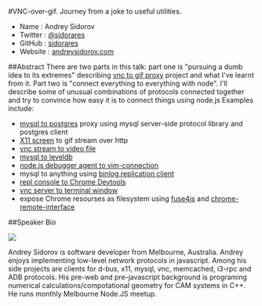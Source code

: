 #VNC-over-gif. Journey from a joke to useful utilities.

* Name      : Andrey Sidorov
* Twitter   : [@sidorares][]
* GitHub    : [sidorares][]
* Website   : [andreysidorov.com][]

##Abstract
There are two parts in this talk: part one is "pursuing a dumb idea to its extremes" describing [vnc to gif proxy](https://github.com/sidorares/vnc-over-gif) project and what I've learnt from it.
Part two is "connect everything to everything with node". I'll describe some of unusual combinations of protocols connected together and try to convince how easy it is to connect things using node.js
Examples include:
  - [mysql to postgres](https://github.com/sidorares/mysql-pg-proxy) proxy using mysql server-side protocol library and postgres client
  - [X11 screen](https://github.com/sidorares/node-x11) to gif stream over http
  - [vnc stream to video file](https://github.com/sidorares/rfbrecord)
  - [mysql to leveldb](https://github.com/eugeneware/sql-engine)
  - [node.js debugger agent to vim-connection](https://github.com/sidorares/node-vim-debugger)
  - mysql to anything using [binlog replication client](https://github.com/sidorares/node-mysql2/blob/master/examples/binlog-watcher.js)
  - [repl console to Chrome Devtools](https://github.com/sidorares/crconsole)
  - [vnc server to terminal window](https://github.com/sidorares/ansi-vnc)
  - expose Chrome resourses as filesystem using [fuse4js](https://github.com/bcle/fuse4js) and [chrome-remote-interface](https://github.com/cyrus-and/chrome-remote-interface)

##Speaker Bio

![](https://raw.github.com/cascadiajs/2013.cascadiajs.com/master/images/sidorares.jpeg)

Andrey Sidorov is software developer from Melbourne, Australia. Andrey enjoys implementing low-level network protocols in javascript. Among his side projects are clients for d-bus, x11, mysql, vnc, memcached, i3-rpc and ADB protocols. His pre-web and pre-javascript background is programing numerical calculations/compotational geometry for CAM systems in C++. He runs monthly Melbourne Node.JS meetup.

[@sidorares]:http://twitter.com/sidorares
[sidorares]:http://github.com/sidorares
[andreysidorov.com]:http://andreysidorov.com
